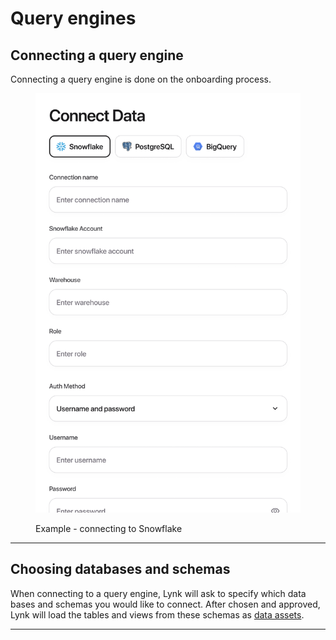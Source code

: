 # Query engines

## Connecting a query engine

&#x20;Connecting a query engine is done on the onboarding process.&#x20;

<figure><img src="../../.gitbook/assets/image.png" alt=""><figcaption><p>Example - connecting to Snowflake</p></figcaption></figure>

***

## Choosing databases and schemas

When connecting to a query engine, Lynk will ask to specify which data bases and schemas you would like to connect. After chosen and approved, Lynk will load the tables and views from these schemas as [data assets](../data-modeling/data-assets/).&#x20;

***

